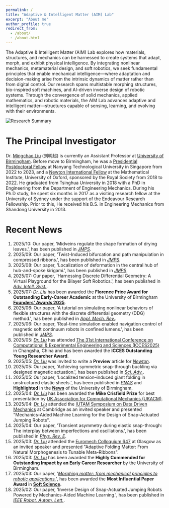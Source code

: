 ```yaml
---
permalink: /
title: "Adaptive & Intelligent Matter (AIM) Lab"
excerpt: "About me"
author_profile: true
redirect_from: 
  - /about/
  - /about.html
---
```


The Adaptive & Intelligent Matter (AIM) Lab explores how materials, structures, and mechanics can be harnessed to create systems that adapt, morph, and exhibit physical intelligence. By integrating nonlinear mechanics, metamaterial design, and soft robotics, we seek fundamental principles that enable mechanical intelligence—where adaptation and decision-making arise from the intrinsic dynamics of matter rather than from digital control. Our research spans multistable morphing structures, bio-inspired soft machines, and AI-driven inverse design of robotic systems. Through the convergence of solid mechanics, applied mathematics, and robotic materials, the AIM Lab advances adaptive and intelligent matter—structures capable of sensing, learning, and evolving with their environments.

![Research Summary](/figures/ResearchSummary_2507.png "Research Summary")

The Principal Investigator
======
Dr. [Mingchao Liu](https://www.birmingham.ac.uk/staff/profiles/mechanical/liu-mingchao) (刘明超) is currently an Assistant Professor at [University of Birmingham](https://intranet.birmingham.ac.uk/index.aspx). Before move to Birmingham, he was a [Presidential Postdoctoral Fellow](https://www.ntu.edu.sg/research/research-careers/presidential-postdoctoral-fellowship-(ppf)) at Nanyang Technological University in Singapore from 2022 to 2023, and a [Newton International Fellow](https://royalsociety.org/grants-schemes-awards/grants/newton-international/) at the Mathematical Institute, University of Oxford, sponsored by the Royal Society from 2018 to 2022. He graduated from Tsinghua University in 2018 with a PhD in Engineering from the Department of Engineering Mechanics. During his Ph.D study, he spent six months in 2017 as a visiting research fellow at the University of Sydney under the support of the Endeavour Research Fellowship. Prior to this, He received his B.S. in Engineering Mechanics from Shandong University in 2013.

Recent News
======
1. 2025/10: Our paper, 'Midveins regulate the shape formation of drying leaves.', has been published in [*JMPS*](https://doi.org/10.1016/j.jmps.2025.106391).
1. 2025/09: Our paper, 'Twist-Induced bifurcation and path manipulation in compressed ribbons.', has been published in [*JMPS*](https://doi.org/10.1016/j.jmps.2025.106328).
1. 2025/08: Our paper, 'Localization of deformation in the central hub of hub-and-spoke kirigami.', has been published in [*JMPS*](https://doi.org/10.1016/j.jmps.2025.106298).
1. 2025/07: Our paper, 'Harnessing Discrete Differential Geometry: A Virtual Playground for the Bilayer Soft Robotics.', has been published in [*Adv. Intell. Syst.*](https://doi.org/10.1002/aisy.202500141).
1. 2025/07: [*Dr. Liu*](https://www.birmingham.ac.uk/schools/engineering/mechanical-engineering/people/profile.aspx?ReferenceId=205089&Name=dr-mingchao-liu) has been awarded the **Florence Price Award for Outstanding Early-Career Academic** at the University of Birmingham [**Founders' Awards 2025**](https://www.birmingham.ac.uk/events/founders-awards/2025winners).
1. 2025/06: Our paper, 'A tutorial on simulating nonlinear behaviors of flexible structures with the discrete differential geometry (DDG) method.', has been published in [*Appl. Mech. Rev.*](https://doi.org/10.1115/1.4069025).
1. 2025/06: Our paper, 'Real-time simulation enabled navigation control of magnetic soft continuum robots in confined lumens.', has been published in [*JMPS*](https://doi.org/10.1016/j.jmps.2025.106198).
1. 2025/05: [*Dr. Liu*](https://www.birmingham.ac.uk/schools/engineering/mechanical-engineering/people/profile.aspx?ReferenceId=205089&Name=dr-mingchao-liu) has attended [The 31st International Conference on Computational & Experimental Engineering and Sciences (ICCES2025)](https://2025.iccesconf.org/) in Changsha, China and has been awarded the **ICCES Outstanding Young Researcher Award**.
1. 2025/05: [*Dr. Liu*](https://www.birmingham.ac.uk/schools/engineering/mechanical-engineering/people/profile.aspx?ReferenceId=205089&Name=dr-mingchao-liu) was invited to write a **Preview** article for [*Newton*](https://doi.org/10.1016/j.newton.2025.100107).
1. 2025/05: Our paper, 'Achieving symmetric snap-through buckling via designed magnetic actuation.', has been published in [*Sci. Adv.*](https://www.science.org/doi/10.1126/sciadv.adw1259).
1. 2025/05: Our paper, 'Localized tension–induced giant folding in unstructured elastic sheets.', has been published in [*PNAS*](https://doi.org/10.1073/pnas.2423439122) and **Highlighted** in the [**News**](https://www.birmingham.ac.uk/news/2025/new-discovery-in-localised-pulling-opens-up-opportunities-in-engineering-design) of the University of Birmingham.
1. 2025/04: [*Dr. Liu*](https://www.birmingham.ac.uk/schools/engineering/mechanical-engineering/people/profile.aspx?ReferenceId=205089&Name=dr-mingchao-liu) has been awarded the **Mike Crisfield Prize** for best presentation by [UK Association for Computational Mechanics (UKACM)](https://ukacm.org/).
1. 2025/04: [*Dr. Liu*](https://www.birmingham.ac.uk/schools/engineering/mechanical-engineering/people/profile.aspx?ReferenceId=205089&Name=dr-mingchao-liu) attended the [IUTAM Symposium on Data Driven Mechanics](http://www.iutam-ddm2025.com/) at Cambridge as an invited speaker and presented "Mechanics-Aided Machine Learning for the Design of Snap-Actuated Jumping Robots".
1. 2025/04: Our paper, 'Transient asymmetry during elastic snap-through: The interplay between imperfections and oscillations.', has been published in [*Phys. Rev. E*](https://doi.org/10.1103/PhysRevE.111.045503).
1. 2025/03: [*Dr. Liu*](https://www.birmingham.ac.uk/schools/engineering/mechanical-engineering/people/profile.aspx?ReferenceId=205089&Name=dr-mingchao-liu) attended the [Euromech Colloquium 647](https://647.euromech.org/home/) at Glasgow as an invited speaker and presented "Adaptive Folding Matter: From Natural Morphogenesis to Tunable Meta-Ribbons".
1. 2025/03: [*Dr. Liu*](https://www.birmingham.ac.uk/schools/engineering/mechanical-engineering/people/profile.aspx?ReferenceId=205089&Name=dr-mingchao-liu) has been awarded the **Highly Commended for Outstanding Impact by an Early Career Researcher** by the University of Birmingham.
1. 2025/03: Our paper, '[*Morphing matter: from mechanical principles to robotic applications.*](http://dx.doi.org/10.20517/ss.2023.42)', has been awarded the **Most Influential Paper Award** in [**Soft Science**](https://www.oaepublish.com/news/ss.1069).
1. 2025/02: Our paper, 'Inverse Design of Snap-Actuated Jumping Robots Powered by Mechanics-Aided Machine Learning.', has been published in [*IEEE Robot. Autom. Lett.*](https://ieeexplore.ieee.org/document/10816482).
